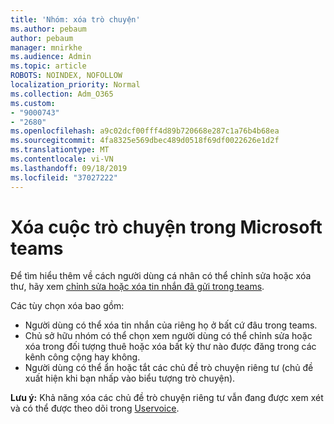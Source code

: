 ```yaml
---
title: 'Nhóm: xóa trò chuyện'
ms.author: pebaum
author: pebaum
manager: mnirkhe
ms.audience: Admin
ms.topic: article
ROBOTS: NOINDEX, NOFOLLOW
localization_priority: Normal
ms.collection: Adm_O365
ms.custom:
- "9000743"
- "2680"
ms.openlocfilehash: a9c02dcf00fff4d89b720668e287c1a76b4b68ea
ms.sourcegitcommit: 4fa8325e569dbec489d0518f69df0022626e1d2f
ms.translationtype: MT
ms.contentlocale: vi-VN
ms.lasthandoff: 09/18/2019
ms.locfileid: "37027222"
---
```

# <a name="delete-a-chat-in-microsoft-teams"></a>Xóa cuộc trò chuyện trong Microsoft teams

Để tìm hiểu thêm về cách người dùng cá nhân có thể chỉnh sửa hoặc xóa thư, hãy xem [chỉnh sửa hoặc xóa tin nhắn đã gửi trong teams](https://support.office.com/article/5f1fe604-a900-4a07-b8b7-8cf70ed6b263). 

Các tùy chọn xóa bao gồm:

- Người dùng có thể xóa tin nhắn của riêng họ ở bất cứ đâu trong teams.
- Chủ sở hữu nhóm có thể chọn xem người dùng có thể chỉnh sửa hoặc xóa trong đối tượng thuê hoặc xóa bất kỳ thư nào được đăng trong các kênh công cộng hay không.
- Người dùng có thể ẩn hoặc tắt các chủ đề trò chuyện riêng tư (chủ đề xuất hiện khi bạn nhấp vào biểu tượng trò chuyện).

**Lưu ý:** Khả năng xóa các chủ đề trò chuyện riêng tư vẫn đang được xem xét và có thể được theo dõi trong [Uservoice](https://microsoftteams.uservoice.com/forums/555103-public/suggestions/33535006-delete-private-chat-threads). 
